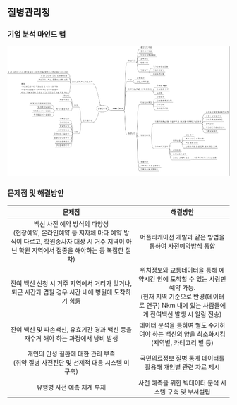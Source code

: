 ## 질병관리청

### 기업 분석 마인드 맵
![mindmap](/DAY_8/마인드맵.PNG)

### 문제점 및 해결방안

|문제점|해결방안|
|:--------:|:-------:|
|백신 사전 예약 방식의 다양성<br>(현장예약, 온라인예약 등 지자체 마다 예약 방식이 다르고, 학원종사자 대상 시 거주 지역이 아닌 학원 지역에서 접종을 해야하는 등 복잡한 절차)|어플리케이션 개발과 같은 방법을 통하여 사전예약방식 통합|
|잔여 백신 신청 시 거주 지역에서 거리가 있거나, 퇴근 시간과 겹칠 경우 시간 내에 병원에 도착하기 힘듦|위치정보와 교통데이터을 통해 예약시간 안에 도착할 수 있는 사람만 예약 가능.<br>(현재 지역 기준으로 반경(데이터로 연구) Nkm 내에 있는 사람들에게 잔여백신 발생 시 알람 전송)|
|잔여 백신 및 파손백신, 유효기간 경과 백신 등을 재수거 해야 하는 과정에서 낭비 발생|데이터 분석을 통하여 별도 수거하여야 하는 백신의 양을 최소화시킴<br>(지역별, 카테고리 별 등)|
|개인의 만성 질환에 대한 관리 부족<br>(취약 질병 사전진단 및 선제적 대응 시스템 미구축)|국민의료정보 질병 통계 데이터를 활용해 개인별 관련 자료 제시|
|유행병 사전 예측 체계 부재|사전 예측을 위한 빅데이터 분석 시스템 구축 및 부서설립|


